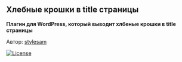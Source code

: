 ## Хлебные крошки в title страницы

**Плагин для WordPress, который выводит хлбеные крошки в title страницы**

Автор: [stylesam](http://stylesam.com)

[<img src="https://poser.pugx.org/laravel/framework/license.svg" alt="License">](https://opensource.org/licenses/MIT)